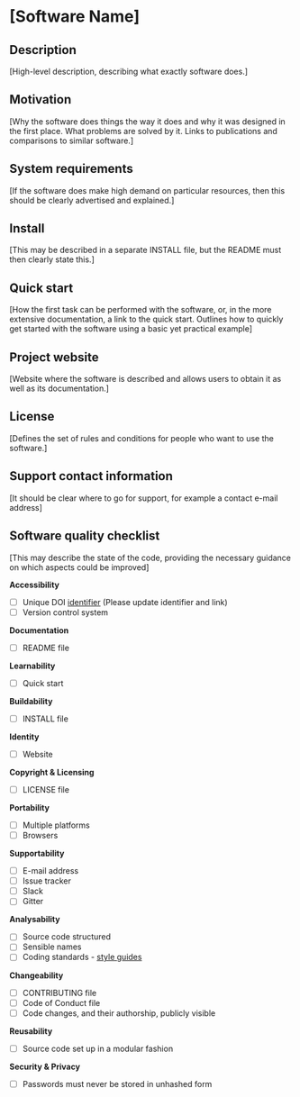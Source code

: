 # [Software Name]

## Description

[High-level description, describing what exactly software does.]

## Motivation

[Why the software does things the way it does and why it was designed in the first place. What problems are solved by it. Links to publications and comparisons to similar software.]

## System requirements

[If the software does make high demand on particular resources, then this should be clearly advertised and explained.]

## Install

[This may be described in a separate INSTALL file, but the README must then clearly state this.]

## Quick start

[How the first task can be performed with the software, or, in the more extensive documentation, a link to the quick start. Outlines how to quickly get started with the software using a basic yet practical example]

## Project website

[Website where the software is described and allows users to obtain it as well as its documentation.]

## License

[Defines the set of rules and conditions for people who want to use the software.]

## Support contact information

[It should be clear where to go for support, for example a contact e-mail address]

## Software quality checklist

[This may describe the state of the code, providing the necessary guidance on which aspects could be improved]

**Accessibility**

- [ ] Unique DOI [identifier](http://....) (Please update identifier and link)
- [ ] Version control system

**Documentation**

- [ ] README file

**Learnability**

- [ ] Quick start

**Buildability**

- [ ] INSTALL file

**Identity**

- [ ] Website

**Copyright & Licensing**

- [ ] LICENSE file

**Portability**

- [ ] Multiple platforms
- [ ] Browsers

**Supportability**

- [ ] E-mail address
- [ ] Issue tracker
- [ ] Slack
- [ ] Gitter

**Analysability**

- [ ] Source code structured
- [ ] Sensible names
- [ ] Coding standards - [style guides](http://google.github.io/styleguide/)

**Changeability**

- [ ] CONTRIBUTING file
- [ ] Code of Conduct file
- [ ] Code changes, and their authorship, publicly visible

**Reusability**

- [ ] Source code set up in a modular fashion

**Security & Privacy**

- [ ] Passwords must never be stored in unhashed form

